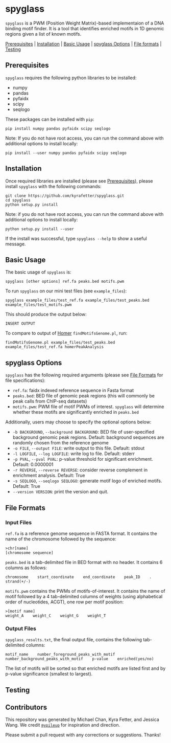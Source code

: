 # spyglass
`spyglass` is a PWM (Position Weight Matrix)-based implementaion of a DNA binding motif finder. It is a tool that identifies enriched motifs in 1D genomic regions given a list of known motifs. 

[Prerequisites](#prerequisites) | [Installation](#install) | [Basic Usage](#usage) | [spyglass Options](#options) | [File formats](#formats) | [Testing](#testing)

<a name="prerequisites"></a>
## Prerequisites
`spyglass` requires the following python libraries to be installed:
- numpy
- pandas
- pyfaidx
- scipy
- seqlogo

These packages can be installed with `pip`:
```
pip install numpy pandas pyfaidx scipy seqlogo
```
Note: If you do not have root access, you can run the command above with additional options to install locally:
```
pip install --user numpy pandas pyfaidx scipy seqlogo
```

<a name="install"></a>
## Installation
Once required libraries are installed (please see [Prerequisites](#prerequisites)), please install `spyglass` with the following commands:
```
git clone https://github.com/kyrafetter/spyglass.git
cd spyglass
python setup.py install
```
Note: if you do not have root access, you can run the command above with additional options to install locally:
```
python setup.py install --user
```
If the install was successful, type `spyglass --help` to show a useful message.

<a name="usage"></a>
## Basic Usage 
The basic usage of `spyglass` is:
```
spyglass [other options] ref.fa peaks.bed motifs.pwm
```
To run `spyglass` on our mini test files (see `example_files`):
```
spyglass example_files/test_ref.fa example_files/test_peaks.bed example_files/test_motifs.pwm
```
This should produce the output below:
```
INSERT OUTPUT
```
To compare to output of [Homer](http://homer.ucsd.edu/homer/ngs/peakMotifs.html) `findMotifsGenome.pl`, run:
```
findMotifsGenome.pl example_files/test_peaks.bed example_files/test_ref.fa homerPeakAnalysis
```
<a name="options"></a>
## spyglass Options
`spyglass` has the following required arguments (please see [File Formats](#formats) for file specifications):
- `ref.fa`: faidx indexed reference sequence in Fasta format
- `peaks.bed`: BED file of genomic peak regions (this will commonly be peak calls from ChIP-seq datasets)
- `motifs.pwm`: PWM file of motif PWMs of interest. `spyglass` will determine whether these motifs are significantly enriched in `peaks.bed`

Additionally, users may choose to specify the optional options below:
 - `-b BACKGROUND`, `--background BACKGROUND`: BED file of user-specified background genomic peak regions. Default: background sequences are randomly chosen from the reference genome
 - `-o FILE`, `--output FILE`: write output to this file. Default: stdout
 - `-l LOGFILE`, `--log LOGFILE`: write log to file. Default: stderr
 - `-p PVAL`, `--pval PVAL`: p-value threshold for significant enrichment. Default: 0.0000001 
 - `-r REVERSE`, `--reverse REVERSE`: consider reverse complement in enrichment analysis. Default: True
 - `-s SEQLOGO`, `--seqlogo SEQLOGO`: generate motif logo of enriched motifs. Default: True
 - `--version VERSION`: print the version and quit. 

<a name="formats"></a>
## File Formats
### Input Files
`ref.fa` is a reference genome sequence in FASTA format. It contains the name of the chromosome followed by the sequence:
```
>chr[name]
[chromosome sequence]
```
`peaks.bed` is a tab-delimited file in BED format with no header. It contains 6 columns as follows:
```
chromosome    start_coordinate    end_coordinate    peak_ID    .    strand(+/-)
```
`motifs.pwm` contains the PWMs of motifs-of-interest. It contains the name of motif followed by a 4 tab-delimited columns of weights (using alphabetical order of
nucleotides, ACGT), one row per motif position:
```
>[motif name]
weight_A    weight_C    weight_G    weight_T
```
### Output Files
`spyglass_results.txt`, the final output file, contains the following tab-delimited columns:
```
motif_name    number_foreground_peaks_with_motif    number_background_peaks_with_motif    p-value    enriched(yes/no)
```
The list of motifs will be sorted so that enriched motifs are listed first and by p-value significance (smallest to largest). 

<a name="testing"></a>
## Testing

<a name="contributors"></a>
## Contributors 
This repository was generated by Michael Chan, Kyra Fetter, and Jessica Wang. We credit [`mypileup`](https://github.com/gymreklab/cse185-demo-project) for inspiration and direction.

Please submit a pull request with any corrections or suggestions. Thanks!
